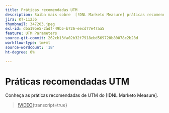 ```yaml
---
title: Práticas recomendadas UTM
description: Saiba mais sobre  [!DNL Marketo Measure] práticas recomendadas do UTM.
jira: KT-11236
thumbnail: 347203.jpeg
exl-id: dba19be5-2adf-49b5-b726-eecd77e47aa5
feature: UTM Parameters
source-git-commit: 262cb13fa02b32f7918ebd569720b80078c2b28d
workflow-type: tm+mt
source-wordcount: '18'
ht-degree: 0%

---
```


# Práticas recomendadas UTM

Conheça as práticas recomendadas de UTM do [!DNL Marketo Measure].

>[!VIDEO](https://video.tv.adobe.com/v/347203/?learn=on){transcript=true}
